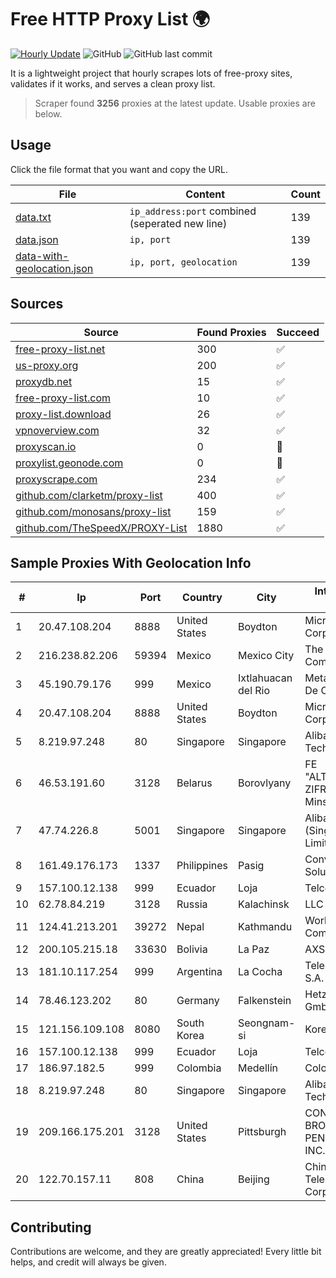 
# Free HTTP Proxy List 🌍

[![Hourly Update](https://github.com/mertguvencli/http-proxy-list/actions/workflows/main.yml/badge.svg?branch=main)](https://github.com/mertguvencli/http-proxy-list/actions/workflows/main.yml)
![GitHub](https://img.shields.io/github/license/mertguvencli/http-proxy-list)
![GitHub last commit](https://img.shields.io/github/last-commit/mertguvencli/http-proxy-list)

It is a lightweight project that hourly scrapes lots of free-proxy sites, validates if it works, and serves a clean proxy list.


> Scraper found **3256** proxies at the latest update. Usable proxies are below.

## Usage

Click the file format that you want and copy the URL.


|File|Content|Count|
|----|-------|-----|
|[data.txt](https://raw.githubusercontent.com/mertguvencli/http-proxy-list/main/proxy-list/data.txt)|`ip_address:port` combined (seperated new line)|139|
|[data.json](https://raw.githubusercontent.com/mertguvencli/http-proxy-list/main/proxy-list/data.json)|`ip, port`|139|
|[data-with-geolocation.json](https://raw.githubusercontent.com/mertguvencli/http-proxy-list/main/proxy-list/data-with-geolocation.json)|`ip, port, geolocation`|139|

## Sources

|Source|Found Proxies|Succeed|
|------|-------------|-------|
|[free-proxy-list.net](https://free-proxy-list.net)|300|✅|
|[us-proxy.org](https://www.us-proxy.org)|200|✅|
|[proxydb.net](http://proxydb.net)|15|✅|
|[free-proxy-list.com](https://free-proxy-list.com/?page=&port=&type%5B%5D=http&type%5B%5D=https&up_time=0&search=Search)|10|✅|
|[proxy-list.download](https://www.proxy-list.download/HTTP)|26|✅|
|[vpnoverview.com](https://vpnoverview.com/privacy/anonymous-browsing/free-proxy-servers)|32|✅|
|[proxyscan.io](https://www.proxyscan.io)|0|🚫|
|[proxylist.geonode.com](https://proxylist.geonode.com/api/proxy-list?limit=300&page=1&sort_by=lastChecked&sort_type=desc&protocols=http,https)|0|🚫|
|[proxyscrape.com](https://api.proxyscrape.com/v2/?request=displayproxies&protocol=http&timeout=10000&country=all&ssl=all&anonymity=all)|234|✅|
|[github.com/clarketm/proxy-list](https://raw.githubusercontent.com/clarketm/proxy-list/master/proxy-list-raw.txt)|400|✅|
|[github.com/monosans/proxy-list](https://raw.githubusercontent.com/monosans/proxy-list/main/proxies/http.txt)|159|✅|
|[github.com/TheSpeedX/PROXY-List](https://raw.githubusercontent.com/TheSpeedX/PROXY-List/master/http.txt)|1880|✅|


## Sample Proxies With Geolocation Info

|#|Ip|Port|Country|City|Internet Service Provider|
|-|--|----|-------|----|-------------------------|
|1|20.47.108.204|8888|United States|Boydton|Microsoft Corporation|
|2|216.238.82.206|59394|Mexico|Mexico City|The Constant Company|
|3|45.190.79.176|999|Mexico|Ixtlahuacan del Rio|Meta Networks SA De CV|
|4|20.47.108.204|8888|United States|Boydton|Microsoft Corporation|
|5|8.219.97.248|80|Singapore|Singapore|Alibaba (US) Technology Co., Ltd.|
|6|46.53.191.60|3128|Belarus|Borovlyany|FE "ALTERNATIVNAYA ZIFROVAYA SET" Minsk|
|7|47.74.226.8|5001|Singapore|Singapore|Alibaba Cloud (Singapore) Private Limited|
|8|161.49.176.173|1337|Philippines|Pasig|Converge ICT Solution Inc|
|9|157.100.12.138|999|Ecuador|Loja|Telconet S.A|
|10|62.78.84.219|3128|Russia|Kalachinsk|LLC Milecom|
|11|124.41.213.201|39272|Nepal|Kathmandu|WorldLink Communications|
|12|200.105.215.18|33630|Bolivia|La Paz|AXS Bolivia S. A.|
|13|181.10.117.254|999|Argentina|La Cocha|Telecom Argentina S.A.|
|14|78.46.123.202|80|Germany|Falkenstein|Hetzner Online GmbH|
|15|121.156.109.108|8080|South Korea|Seongnam-si|Korea Telecom|
|16|157.100.12.138|999|Ecuador|Loja|Telconet S.A|
|17|186.97.182.5|999|Colombia|Medellín|Colombia Móvil|
|18|8.219.97.248|80|Singapore|Singapore|Alibaba (US) Technology Co., Ltd.|
|19|209.166.175.201|3128|United States|Pittsburgh|CONTINENTAL BROADBAND PENNSYLVANIA, INC.|
|20|122.70.157.11|808|China|Beijing|China TieTong Telecommunications Corporation|



## Contributing

Contributions are welcome, and they are greatly appreciated! Every
little bit helps, and credit will always be given.

